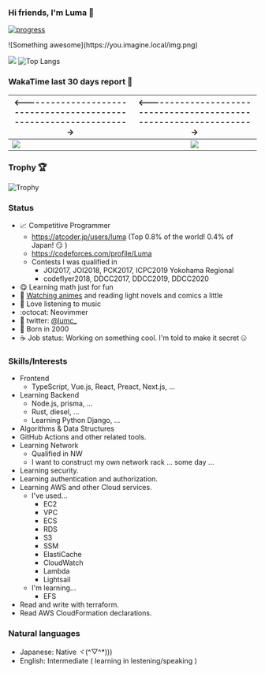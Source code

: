 ### Hi friends, I'm Luma 🌟

[![progress](https://github.com/LumaKernel/LumaKernel/workflows/progress/badge.svg)](https://github.com/LumaKernel/LumaKernel/actions?query=workflow%3Aprogress)

!\[Something awesome\](https:<span></span>//you.imagine.local/img.png)

![](https://github-readme-stats.vercel.app/api?username=LumaKernel&count_private=true)
![Top Langs](https://github-readme-stats.vercel.app/api/top-langs/?username=LumaKernel&layout=compact)

### WakaTime last 30 days report 🐾

| \<------------------------------------------------------------------\> | \<------------------------------------------------------------------\> |
| ------------- |:-------------:|
| [![](https://wakatime.com/share/@luma/9db3eb0e-f37e-4147-a591-644760d4ecc9.svg)](https://wakatime.com/share/@luma/9db3eb0e-f37e-4147-a591-644760d4ecc9.svg) | [![](https://wakatime.com/share/@luma/4b3f5e09-c915-42d1-9aa0-b711d5806a10.svg)](https://wakatime.com/share/@luma/4b3f5e09-c915-42d1-9aa0-b711d5806a10.svg) |

### Trophy 🏆

![Trophy](https://github-profile-trophy.vercel.app/?username=LumaKernel&row=1&column=8)

### Status

- 📈 Competitive Programmer
  + https://atcoder.jp/users/luma (Top 0.8% of the world! 0.4% of Japan! :smirk: )
  + https://codeforces.com/profile/Luma
  + Contests I was qualified in
    - <span title="日本情報オリンピック">JOI2017, JOI2018</span>, <span title="パソコン甲子園">PCK2017</span>, <span title="International Collagiate Programming Contest">ICPC2019 Yokohama Regional</span>
    - codeflyer2018, <span title="ディスカバリーチャンネルコードコンテスト, ちなみに2018は存在しない">DDCC2017, DDCC2019, DDCC2020</span>
- 😋 Learning math just for fun
- 🗾 [Watching animes](https://scrapbox.io/luma/%E3%82%A2%E3%83%8B%E3%83%A1) and reading light novels and comics a little
- 🎵 Love listening to music
- :octocat: Neovimmer
- 🔵 twitter: [@lumc_](https://twitter.com/lumc_)
- 🥳 Born in 2000
- ☕ Job status: Working on something cool. I'm told to make it secret 🤐


### Skills/Interests

- Frontend
  - TypeScript, Vue.js, React, Preact, Next.js, ...
- Learning Backend
  - Node.js, prisma, ...
  - Rust, diesel, ...
  - Learning Python Django, ...
- Algorithms & Data Structures
- GitHub Actions and other related tools.
- Learning Network
  - Qualified in <span title="ネットワークスペシャリスト">NW</span>
  - I want to construct my own network rack ... some day ...
- Learning security.
- Learning authentication and authorization.
- Learning <span title="Amazon Web Services">AWS</span> and other Cloud services.
  - I've used...
    - <span title="Elastic Computing Cloud">EC2</span>
    - <span title="Virtual Private Cloud">VPC</span>
    - <span title="Elastic Container Service">ECS</span>
    - <span title="Relational Database Service">RDS</span>
    - <span title="Simple Storage Service">S3</span>
    - <span title="Systems Manager">SSM</span>
    - ElastiCache
    - CloudWatch
    - Lambda
    - Lightsail
  - I'm learning...
    - <span title="Elastic File System">EFS</span>
- Read and write with terraform.
- Read <span title="Amazon Web Services">AWS</span> CloudFormation declarations.

### Natural languages

- Japanese: Native ヾ(^▽^*)))
- English: Intermediate ( learning in lestening/speaking )
